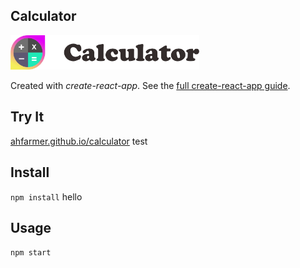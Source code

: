 Calculator
---
<img src="Logotype primary.png" width="60%" height="60%" />

Created with *create-react-app*. See the [full create-react-app guide](https://github.com/facebookincubator/create-react-app/blob/master/packages/react-scripts/template/README.md).



Try It
---
[ahfarmer.github.io/calculator](https://ahfarmer.github.io/calculator/)
test

Install
---

`npm install`
hello


Usage
---

`npm start`
